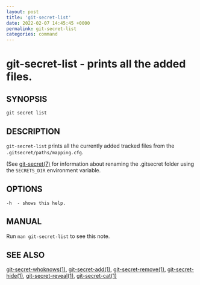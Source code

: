 ```yaml
---
layout: post
title: 'git-secret-list'
date: 2022-02-07 14:45:45 +0000
permalink: git-secret-list
categories: command
---
```

git-secret-list - prints all the added files.
=============================================

## SYNOPSIS

    git secret list


## DESCRIPTION
`git-secret-list` prints all the currently added tracked files from the `.gitsecret/paths/mapping.cfg`.

(See [git-secret(7)](https://git-secret.io/git-secret) for information about renaming the .gitsecret
folder using the `SECRETS_DIR` environment variable.


## OPTIONS

    -h  - shows this help.


## MANUAL

Run `man git-secret-list` to see this note.


## SEE ALSO

[git-secret-whoknows(1)](https://git-secret.io/git-secret-whoknows), [git-secret-add(1)](https://git-secret.io/git-secret-add),
[git-secret-remove(1)](https://git-secret.io/git-secret-remove), [git-secret-hide(1)](https://git-secret.io/git-secret-hide),
[git-secret-reveal(1)](https://git-secret.io/git-secret-reveal), [git-secret-cat(1)](https://git-secret.io/git-secret-cat)
